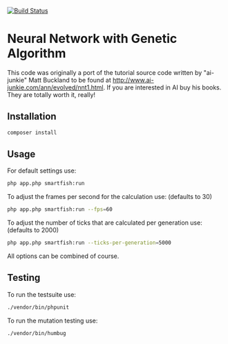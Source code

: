 [![Build Status](https://travis-ci.org/dmecke/smart-fish.svg)](https://travis-ci.org/dmecke/smart-fish)

# Neural Network with Genetic Algorithm

This code was originally a port of the tutorial source code written by "ai-junkie" Matt Buckland to be found at http://www.ai-junkie.com/ann/evolved/nnt1.html. If you are interested in AI buy his books. They are totally worth it, really!

## Installation

```bash
composer install
```

## Usage

For default settings use:

```bash
php app.php smartfish:run
```

To adjust the frames per second for the calculation use: (defaults to 30)

```bash
php app.php smartfish:run --fps=60
```

To adjust the number of ticks that are calculated per generation use: (defaults to 2000)

```bash
php app.php smartfish:run --ticks-per-generation=5000
```

All options can be combined of course.

## Testing

To run the testsuite use:

```bash
./vendor/bin/phpunit
```

To run the mutation testing use:

```bash
./vendor/bin/humbug
```
